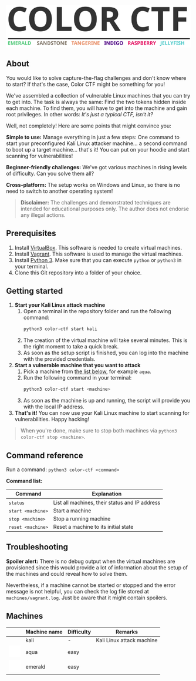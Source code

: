 ![COLOR CTF](logo/logo.svg)

## About

You would like to solve capture-the-flag challenges and don't know where to start? If that's the case, Color CTF might be something for you!

We've assembled a collection of vulnerable Linux machines that you can try to get into. The task is always the same: Find the two tokens hidden inside each machine. To find them, you will have to get into the machine and gain root privileges. In other words: *It's just a typical CTF, isn't it?*

Well, not completely! Here are some points that might convince you:

**Simple to use:** Manage everything in just a few steps: One command to start your preconfigured Kali Linux attacker machine... a second command to boot up a target machine... that's it! You can put on your hoodie and start scanning for vulnerabilities!

**Beginner-friendly challenges:** We've got various machines in rising levels of difficulty. Can you solve them all?

**Cross-platform:** The setup works on Windows and Linux, so there is no need to switch to another operating system!

> **Disclaimer:** The challenges and demonstrated techniques are intended for educational purposes only. The author does not endorse any illegal actions.

## Prerequisites

1. Install [VirtualBox](https://www.virtualbox.org/wiki/Downloads). This software is needed to create virtual machines.
2. Install [Vagrant](https://www.vagrantup.com/downloads). This software is used to manage the virtual machines.
3. Install [Python 3](https://www.python.org/downloads/). Make sure that you can execute `python` or `python3` in your terminal.
4. Clone this Git repository into a folder of your choice.

## Getting started

1. **Start your Kali Linux attack machine**
   1. Open a terminal in the repository folder and run the following command:
      ```bash
      python3 color-ctf start kali
      ```
   2. The creation of the virtual machine will take several minutes. This is the right moment to take a quick break.
   3. As soon as the setup script is finished, you can log into the machine with the provided credentials.
2. **Start a vulnerable machine that you want to attack**
   1. Pick a machine from [the list below](#machines), for example `aqua`.
   2. Run the following command in your terminal:
      ```bash
      python3 color-ctf start <machine>
      ```
   3. As soon as the machine is up and running, the script will provide you with the local IP address.
3. **That's it!**
   You can now use your Kali Linux machine to start scanning for vulnerabilities. Happy hacking!

> When you're done, make sure to stop both machines via `python3 color-ctf stop <machine>`.

## Command reference

Run a command: `python3 color-ctf <command>`

**Command list:**

| Command | Explanation |
| --- | --- |
| `status` | List all machines, their status and IP address |
| `start <machine>` | Start a machine |
| `stop <machine>` | Stop a running machine |
| `reset <machine>` | Reset a machine to its initial state |

## Troubleshooting

**Spoiler alert:** There is no debug output when the virtual machines are provisioned since this would provide a lot of information about the setup of the machines and could reveal how to solve them.

Nevertheless, if a machine cannot be started or stopped and the error message is not helpful, you can check the log file stored at `machines/vagrant.log`. Just be aware that it might contain spoilers.

## Machines

| | Machine name | Difficulty | Remarks |
| --- | --- | --- | --- |
|  | kali | - | Kali Linux attack machine |
| ![aqua](logo/icons/aqua.svg) | aqua | easy | |
| ![emerald](logo/icons/emerald.svg) | emerald | easy | |

